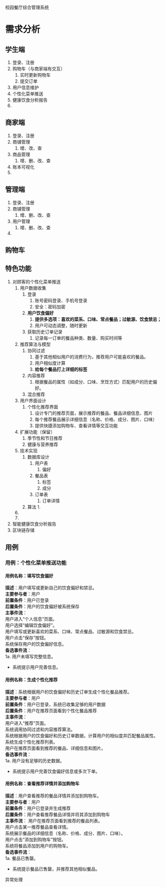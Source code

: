 校园餐厅综合管理系统
# 需求分析
## 学生端
1. 登录、注册
2. 购物车（与商家端有交互）
   1. 实时更新购物车
   2. 提交订单
3. 用户信息维护
4. 个性化菜单推送
5. 健康饮食分析报告
6. 
## 商家端
1. 登录、注册
2. 商铺管理
   1. 增、改、查
3. 商品管理
   1. 增、删、改、查
4. 账本可视化
5. 
## 管理端
1. 登录、注册
2. 商铺管理
   1. 增、删、改、查
3. 用户管理
   1. 增、删、改、查
4. 
## 购物车

## 特色功能
1. 对顾客的个性化菜单推送
   1. 用户数据收集
      1. 登录
         1. 账号密码登录、手机号登录
         2. 安全：密码加密
      2. **用户饮食偏好**
         1. **提供多选项：喜欢的菜系、口味、常点餐品；过敏源、饮食禁忌；**
         2. 用户可动态调整，随时更新
      3. 获取历史订单记录
         1. 记录每一订单的餐品种类、数量、购买时间等
   2. 推荐算法与模型
      1. 协同过滤
         1. 基于其他相似用户的消费行为，推荐用户可能喜欢的餐品。
         2. 用户相似度计算
         3. **给每个餐品打上详细的标签**
      2. 内容推荐
         1. 根据餐品的属性（如成分、口味、烹饪方式）匹配用户的历史偏好。
      3. 混合推荐
   3. 用户界面设计
      1. 个性化推荐界面
         1. 设计专门的推荐页面，展示推荐的餐品、餐品详细信息、图片
         2. 每个推荐餐品展示详细信息（名称、价格、成分、图片、口味）
         3. 提供快捷添加购物车、查看详情等交互功能
   4. 扩展功能（保留）
      1. 季节性和节日推荐
      2. 健康与营养推荐
   5. 技术实现
      1. 数据库设计
         1. 用户表
            1. 偏好
         2. 餐品表
            1. 标签
            2. 成分
         3. 订单表
            1. 订单详情
      2. 算法
         1. 
   6. 
   7. 
2. 智能健康饮食分析报告
3. 区块链存储

## 用例
### 用例：个性化菜单推送功能
#### 用例名称：填写饮食偏好
**描述**：用户填写或更新自己的饮食偏好和禁忌。   
**主要参与者**：用户   
**前置条件**：用户已登录   
**后置条件**：用户的饮食偏好被系统保存   
**主事件流**：   
用户进入“个人信息”页面。   
用户选择“编辑饮食偏好”。   
用户填写或更新喜欢的菜系、口味、常点餐品、过敏源和饮食禁忌。   
用户点击“保存”按钮。   
系统保存用户的饮食偏好信息。   
**备选事件流**：   
1a. 用户未填写完整信息。   
- 系统提示用户完善信息。   
  
#### 用例名称：生成个性化推荐
**描述**：系统根据用户的饮食偏好和历史订单生成个性化餐品推荐。   
**主要参与者**：用户   
**前置条件**：用户已登录，系统已收集足够的用户数据   
**后置条件**：用户在推荐页面看到个性化餐品推荐   
**主事件流**：   
用户进入“推荐”页面。   
系统调用协同过滤和内容推荐算法。   
系统根据用户的饮食偏好和历史订单数据，计算用户的相似度并匹配餐品属性。   
系统生成个性化推荐列表。   
用户在推荐页面看到推荐的餐品、详细信息和图片。   
**备选事件流**：   
1a. 用户没有足够的历史数据。   
- 系统提示用户完善饮食偏好信息或多次下单。   

#### 用例名称：查看推荐详情并添加购物车
**描述**：用户查看推荐的餐品详情并添加到购物车。   
**主要参与者**：用户   
**前置条件**：用户已登录并生成推荐   
**后置条件**：用户查看推荐餐品详情并将其添加到购物车   
**主事件流**：
用户在推荐页面看到推荐的餐品列表。   
用户点击某一推荐餐品查看详情。   
系统展示餐品的详细信息（名称、价格、成分、图片、口味）。   
用户点击“添加到购物车”按钮。   
系统将餐品添加到用户的购物车。   
**备选事件流**：   
1a. 餐品已售罄。   
- 系统提示餐品已售罄，并推荐其他相似餐品。   




异常处理
